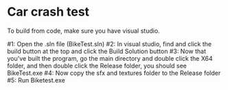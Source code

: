 # Car crash test
To build from code, make sure you have visual studio.

  #1: Open the .sln file (BikeTest.sln)
  #2: In visual studio, find and click the build button at the top and click the Build Solution button
  #3: Now that you've built the program, go the main directory and double click the X64 folder, and then double click the Release folder, you should see BikeTest.exe
  #4: Now copy the sfx and textures folder to the Release folder
  #5: Run Biketest.exe
